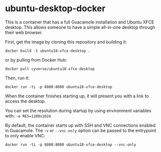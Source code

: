 # ubuntu-desktop-docker

This is a container that has a full Guacamole installation and Ubuntu XFCE desktop. This allows someone to have a simple all-in-one desktop through their web browser.

First, get the image by cloning this repository and building it:
```
docker build -t ubuntu18-xfce-desktop .
```
or by pulling from Docker Hub:
```
docker pull cyverse/ubuntu18-xfce-desktop
```

Then, run it:
```
docker run -ti -p 8080:8080 ubuntu18-xfce-desktop
```

When the container finishes starting up, it will present you with a link to access the desktop.

You can set the resolution during startup by using environment variables with: `-e RES=1280x1024`

By default, the container starts up with SSH and VNC connections enabled in Guacamole. The `-v` or `--vnc-only` option can be passed to the entrypoint to only enable VNC:
```
docker run -ti -p 8080:8080 ubuntu18-xfce-desktop --vnc-only
```

